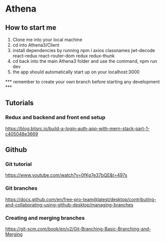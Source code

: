 # Athena

## How to start me
1. Clone me into your local machine
2. cd into Athena3/Client
3. install dependencies by running npm i axios classnames jwt-decode react-redux react-router-dom redux redux-thunk
4. cd back into the main Athena3 folder and use the command, npm run dev
5. the app should automatically start up on your localhost:3000

*** remember to create your own branch before starting any development ***

## Tutorials

### Redux and backend and front end setup
https://blog.bitsrc.io/build-a-login-auth-app-with-mern-stack-part-1-c405048e3669

## Github

### Git tutorial
https://www.youtube.com/watch?v=0fKg7e37bQE&t=497s

### Git branches
https://docs.github.com/en/free-pro-team@latest/desktop/contributing-and-collaborating-using-github-desktop/managing-branches

### Creating and merging branches
https://git-scm.com/book/en/v2/Git-Branching-Basic-Branching-and-Merging

